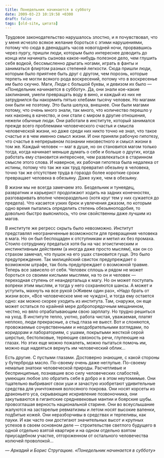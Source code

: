 ```yaml
---
title: Понедельник начинается в субботу
date: 2009-03-23 10:19:58 +0300
draft: false
tags: [old-site, цитата]
---
```

Трудовое законодательство нарушалось злостно, и я почувствовал, что у меня исчезло всякое желание бороться с этими нарушениями, потому что сюда в двенадцать часов новогодней ночи, прорвавшись через пургу, пришли люди, которым было интереснее доводить до конца или начинать сызнова какое-нибудь полезное дело, чем глушить себя водкой, бессмысленно дрыгать ногами, играть в фанты и заниматься флиртом разных степеней легкости. Сюда пришли люди, которым было приятнее быть друг с другом, чем порознь, которые терпеть не могли всякого рода воскресений, потому что в воскресенье им было скучно. Маги, Люди с большой буквы, и девизом их было — «Понедельник начинается в субботу». Да, они знали кое-какие заклинания, умели превращать воду в вино, и каждый из них не затруднился бы накормить пятью хлебами тысячу человек. Но магами они были не поэтому. Это была шелуха, внешнее. Они были магами потому, что очень много знали, так много, что количество перешло у них наконец в качество, и они стали с миром в другие отношения, нежели обычные люди. Они работали в институте, который занимался прежде всего проблемами человеческого счастья и смысла человеческой жизни, но даже среди них никто точно не знал, что такое счастье и в чем именно смысл жизни. И они приняли рабочую гипотезу, что счастье в непрерывном познании неизвестного и смысл жизни в том же. Каждый человек — маг в душе, но он становится магом только тогда, когда начинает меньше думать о себе и больше о других, когда работать ему становится интереснее, чем развлекаться в старинном смысле этого слова. И наверное, их рабочая гипотеза была недалека от истины, потому что так же как труд превратил обезьяну в человека, точно так же отсутствие труда в гораздо более короткие сроки превращает человека в обезьяну. Даже хуже, чем в обезьяну.
<!--more-->
В жизни мы не всегда замечаем это. Бездельник и тунеядец, развратник и карьерист продолжают ходить на задних конечностях, разговаривать вполне членораздельно (хотя круг тем у них сужается до предела). Что касается узких брюк и увлечения джазом, по которым одно время пытались определить степень обезьяноподобия, то довольно быстро выяснилось, что они свойственны даже лучшим из магов.

В институте же регресс скрыть было невозможно. Институт представлял неограниченные возможности для превращения человека в мага. Но он был беспощаден к отступникам и метил их без промаха. Стоило сотруднику предаться хотя бы на час эгоистическим и инстинктивным действиям (а иногда даже просто мыслям), как он со страхом замечал, что пушок на его ушах становится гуще. Это было предупреждение. Так милицейский свисток предупреждает о возможном штрафе, так боль предупреждает о возможной травме. Теперь все зависело от себя. Человек сплошь и рядом не может бороться со своими кислыми мыслями, на то он и человек — переходная ступень от неандертальца к магу. Но он может поступать вопреки этим мыслям, и тогда у него сохраняются шансы. А может и уступить, махнуть на все рукой («Живем один раз», «Надо брать от жизни все», «Все человеческое мне не чуждо»), и тогда ему остается одно: как можно скорее уходить из института. Там, снаружи, он еще может остаться по крайней мере добропорядочным мещанином, честно, но вяло отрабатывающим свою зарплату. Но трудно решиться на уход. В институте тепло, уютно, работа чистая, уважаемая, платят неплохо, люди прекрасные, а стыд глаза не выест. Вот и слоняются, провожаемые сочувственными и неодобрительными взглядами, по коридорам и лабораториям, с ушами, покрытыми жесткой серой шерстью, бестолковые, теряющие связность речи, глупеющие на глазах. Но этих еще можно пожалеть, можно пытаться помочь им, можно еще надеяться вернуть им человеческий облик...

Есть другие. С пустыми глазами. Достоверно знающие, с какой стороны у бутерброда масло. По-своему очень даже неглупые. По-своему немалые знатоки человеческой природы. Расчетливые и беспринципные, познавшие всю силу человеческих слабостей, умеющих любое зло обратить себе в добро и в этом неутомимые. Они тщательно выбривают свои уши и зачастую изобретают удивительные средства для уничтожения волосяного покрова. Они носят корсеты из драконьего уса, скрывающие искривление позвоночника, они закутываются в гигантские средневековые мантии и боярские шубы. провозглашая верность национальной старине. Они во всеуслышание жалуются на застарелые ревматизмы и летом носят высокие валенки, подбитые кожей. Они неразборчивы в средствах и терпеливы, как пауки. И как часто они достигают значительных высот и крупных успехов в своем основном деле — строительстве светлого будущего в одной отдельно взятой квартире и на одном отдельно взятом приусадебном участке, отгороженном от остального человечества колючей проволокой...

_— Аркадий и Борис Стругацкие. «Понедельник начинается в субботу»_